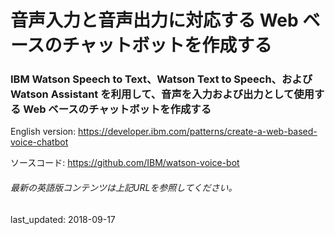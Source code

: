 # 音声入力と音声出力に対応する Web ベースのチャットボットを作成する

### IBM Watson Speech to Text、Watson Text to Speech、および Watson Assistant を利用して、音声を入力および出力として使用する Web ベースのチャットボットを作成する

English version: https://developer.ibm.com/patterns/create-a-web-based-voice-chatbot
  
ソースコード: https://github.com/IBM/watson-voice-bot

###### 最新の英語版コンテンツは上記URLを参照してください。
last_updated: 2018-09-17

 
<!--
This article is part of the [Watson Assistant learning path](https://developer.ibm.com/series/learning-path-watson-assistant/). See the [Watson Assistant](https://www.ibm.com/cloud/watson-assistant/) page for more information on features and getting started.

| Level | Topic | Type |
